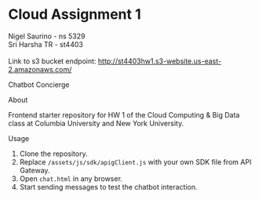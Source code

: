 # Cloud Assignment 1 #

Nigel Saurino - ns 5329
<br/>
Sri Harsha TR - st4403
<br/><br/>
Link to s3 bucket endpoint: http://st4403hw1.s3-website.us-east-2.amazonaws.com/


Chatbot Concierge 

 About

Frontend starter repository for HW 1 of the Cloud Computing & Big Data
class at Columbia University and New York University.

 Usage 

1. Clone the repository.
2. Replace `/assets/js/sdk/apigClient.js` with your own SDK file from API
   Gateway.
3. Open `chat.html` in any browser.
4. Start sending messages to test the chatbot interaction.

